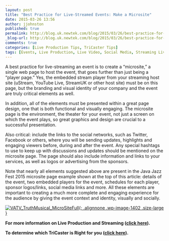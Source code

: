 ```yaml
---
layout: post
title: "Best Practice for Live-Streamed Events: Make a Microsite"
date: 2015-03-26 13:56
author: jjohnston
published: true
permalink: http://blog.uk.newtek.com/blog/2015/03/26/best-practice-for-live-streamed-events-make-a-microsite/
_blog-url: http://blog.uk.newtek.com/blog/2015/03/26/best-practice-for-live-streamed-events-make-a-microsite/
comments: true
categories: [Live Production Tips, TriCaster Tips]
tags: [Events, Live Production, Live Video, Social Media, Streaming Live, Tip]
---
```

A best practice for live-streaming an event is to create a “microsite,” a single web page to host the event, that goes further than just being a “player page.” Yes, the embedded stream player from your streaming host site (uStream, YouTube Live, StreamUK or other host site) must be on this page, but the branding and visual identity of your company and the event are truly critical elements as well.

In addition, all of the elements must be presented within a great page design, one that is both functional and visually engaging. The microsite page is the environment, the theater for your event, not just a screen on which the event plays, so great graphics and design are crucial to a successful presentation.

Also critical: include the links to the social networks, such as Twitter, Facebook or others, where you will be sending updates, highlights and engaging viewers before, during and after the event. Any special hashtags to use to keep up with discussions and updates should be mentioned on the microsite page. The page should also include information and links to your services, as well as logos or advertising from the sponsors.

Note that nearly all elements suggested above are present in the Java Jazz Fest 2015 microsite page example shown at the top of this article: details of the event, two embedded players for the event, schedules for each player, sponsor logos/links, social media links and more. All these elements are important to creating a much more complete and engaging experience for the audience by giving the event context and identity, visually and socially.

[![VATV_TruthMusical_MicroSiteFull](https://233b1d13b450eb6b33b4-ac2a33202ef9b63045cbb3afca178df8.ssl.cf1.rackcdn.com/2015/08/VATV_TruthMusical_MicroSiteFull-1024x1024.jpg){: .alignnone .wp-image-1402 .size-large }](https://233b1d13b450eb6b33b4-ac2a33202ef9b63045cbb3afca178df8.ssl.cf1.rackcdn.com/2015/08/VATV_TruthMusical_MicroSiteFull.jpg)

**For more information on Live Production and Streaming ([click here](http://www.uk.newtek.com/solutions/live-production-a-streaming.htm)).**

**To determine which TriCaster is Right for you ([click here](http://pages.newtek.com/which-tricaster.html)).**

